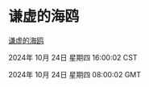 # 谦虚的海鸥
[谦虚的海鸥](http://219.139.199.238:56308/qxdho/course/base/hotlink/index.php)

2024年 10月 24日 星期四 16:00:02 CST

2024年 10月 24日 星期四 08:00:02 GMT
